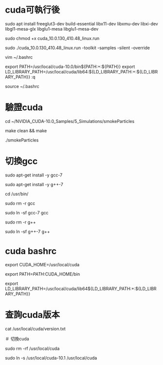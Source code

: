 # cuda可執行後

sudo apt install freeglut3-dev build-essential libx11-dev libxmu-dev libxi-dev libgl1-mesa-glx libglu1-mesa libglu1-mesa-dev

sudo chmod +x cuda_10.0.130_410.48_linux.run

sudo ./cuda_10.0.130_410.48_linux.run -toolkit -samples -silent -override

vim ~/.bashrc

export PATH=/usr/local/cuda-10.0/bin${PATH:+:${PATH}}
export LD_LIBRARY_PATH=/usr/local/cuda/lib64:${LD_LIBRARY_PATH:+:${LD_LIBRARY_PATH}}
:q

source ~/.bashrc


# 驗證cuda

cd ~/NVIDIA_CUDA-10.0_Samples/5_Simulations/smokeParticles

make clean && make

./smokeParticles 

# 切換gcc

sudo apt-get install -y gcc-7

sudo apt-get install -y g++-7

cd /usr/bin/

sudo rm -r gcc

sudo ln -sf gcc-7 gcc

sudo rm -r g++

sudo ln -sf g++-7 g++


# cuda bashrc

export CUDA_HOME=/usr/local/cuda 

export PATH=$PATH:$CUDA_HOME/bin 

export LD_LIBRARY_PATH=/usr/local/cuda/lib64${LD_LIBRARY_PATH:+:${LD_LIBRARY_PATH}}

# 查詢cuda版本

cat /usr/local/cuda/version.txt

＃ 切換cuda

sudo rm -rf /usr/local/cuda  

sudo ln -s /usr/local/cuda-10.1 /usr/local/cuda




